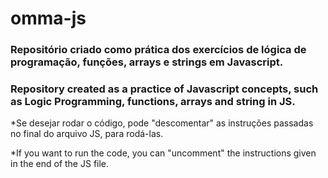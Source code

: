# omma-js

### Repositório criado como prática dos exercícios de lógica de programação, funções, arrays e strings em Javascript.

### Repository created as a practice of Javascript concepts, such as Logic Programming, functions, arrays and string in JS.


*Se desejar rodar o código, pode "descomentar"  as instruções passadas no final do arquivo JS, para rodá-las.

*If you want to run the code, you can "uncomment" the instructions given in the end of the JS file.